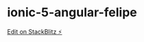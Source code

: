 # ionic-5-angular-felipe

[Edit on StackBlitz ⚡️](https://stackblitz.com/edit/ionic-5-angular-felipe)